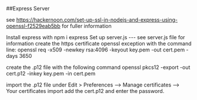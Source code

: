 ##Express Server

see https://hackernoon.com/set-up-ssl-in-nodejs-and-express-using-openssl-f2529eab5bb
for fuller information

Install express with npm i express
Set up server.js --- see server.js file for information
create the https certificate openssl exception with the command line:
openssl req -x509 -newkey rsa:4096 -keyout key.pem -out cert.pem -days 3650

create the .p12 file with the following command
openssl pkcs12 -export -out cert.p12 -inkey key.pem -in cert.pem

import the .p12 file under Edit > Preferences --> Manage certificates --> Your certificates import
add the cert.p12 and enter the password. 
